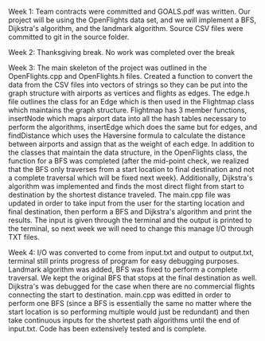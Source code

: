 Week 1:
Team contracts were committed and GOALS.pdf was written. Our project will be using the OpenFlights data set, and we will implement a BFS, Dijkstra's algorithm, and the landmark algorithm.
Source CSV files were committed to git in the source folder.

Week 2:
Thanksgiving break. No work was completed over the break

Week 3:
The main skeleton of the project was outlined in the OpenFlights.cpp and OpenFlights.h files. Created a function to convert the data from the CSV files into vectors of strings so they can be
put into the graph structure with airports as vertices and flights as edges. The edge.h file outlines the class for an Edge which is then used in the Flightmap class which maintains the graph
structure. Flightmap has 3 member functions, insertNode which maps airport data into all the hash tables necessary to perform the algorithms, insertEdge which does the same but for edges, and
findDistance which uses the Haversine formula to calculate the distance between airports and assign that as the weight of each edge. In addition to the classes that maintain the data structure,
in the OpenFlights class, the function for a BFS was completed (after the mid-point check, we realized that the BFS only traverses from a start location to final destination and not a complete
traversal which will be fixed next week). Additionally, Dijkstra's algorithm was implemented and finds the most direct flight from start to destination by the shortest distance traveled. The
main.cpp file was updated in order to take input from the user for the starting location and final destination, then perform a BFS and Dijkstra's algorithm and print the results. The input
is given through the terminal and the output is printed to the terminal, so next week we will need to change this manage I/O through TXT files.

Week 4:
I/O was converted to come from input.txt and output to output.txt, terminal still prints progress of program for easy debugging purposes. Landmark algorithm was added, BFS was fixed to perform
a complete traversal. We kept the original BFS that stops at the final destination as well. Dijkstra's was debugged for the case when there are no commercial flights connecting the start to
destination. main.cpp was editted in order to perform one BFS (since a BFS is essentially the same no matter where the start location is so performing multiple would just be redundant) and
then take continuous inputs for the shortest path algorithms until the end of input.txt. Code has been extensively tested and is complete.